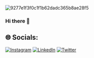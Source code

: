 ![9277e1f3f0c1f1b62dadc365b8ae28f5](https://user-images.githubusercontent.com/98131860/201749551-c3cf6bc6-0eb6-450c-afdd-384e43acb0ab.jpg)


### Hi there 👋


<!--
**lmxti/lmxti** is a ✨ _special_ ✨ repository because its `README.md` (this file) appears on your GitHub profile.

Here are some ideas to get you started:

- 🔭 I’m currently working on ...
- 🌱 I’m currently learning ...
- 👯 I’m looking to collaborate on ...
- 🤔 I’m looking for help with ...
- 💬 Ask me about ...
- 📫 How to reach me: ...
- 😄 Pronouns: ...
- ⚡ Fun fact: ...
-->



## 🌐 Socials:
[![Instagram](https://img.shields.io/badge/Instagram-%23E4405F.svg?logo=Instagram&logoColor=white)](https://instagram.com/_mxti) [![LinkedIn](https://img.shields.io/badge/LinkedIn-%230077B5.svg?logo=linkedin&logoColor=white)](https://linkedin.com/in/mxti) [![Twitter](https://img.shields.io/badge/Twitter-%231DA1F2.svg?logo=Twitter&logoColor=white)](https://twitter.com/_mvsmm) 
